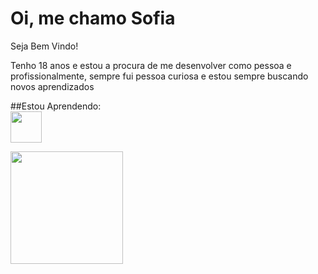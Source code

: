 <h1> Oi, me chamo Sofia </h1>
Seja Bem Vindo!

<p> Tenho 18 anos e estou a procura de me desenvolver como pessoa e profissionalmente, sempre fui pessoa curiosa e estou sempre buscando novos aprendizados</p><i class="fa-regular fa-face-smile-beam"></i>

##Estou Aprendendo:<br>
<img width=50px; src="https://cdn.jsdelivr.net/gh/devicons/devicon/icons/javascript/javascript-original.svg" />
          
<div>
<a href="https://github.com/Sofias2">
<img height="180em" src="https://github-readme-stats.vercel.app/api/top-langs/?username=seu-usuário-aqui&layout=compact&langs_count=7&theme=dracula"/>
 </div>
